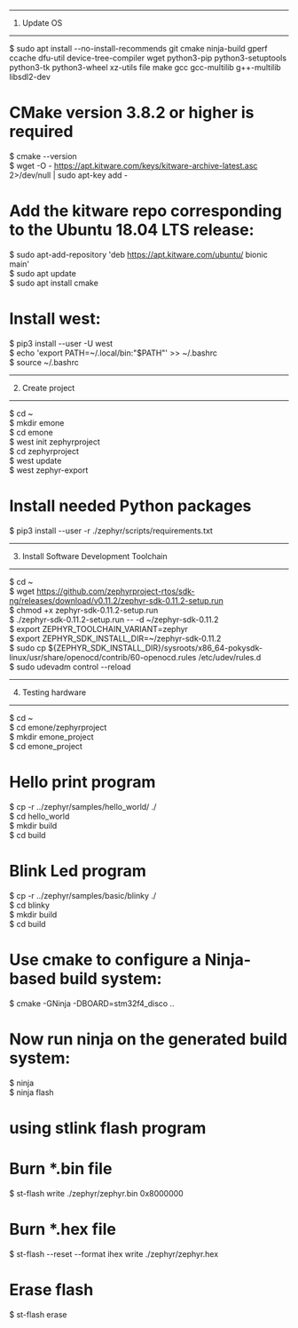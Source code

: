 --------------------------------------------------------------------------------------
1. Update OS
--------------------------------------------------------------------------------------
$ sudo apt install --no-install-recommends git cmake ninja-build gperf
  ccache dfu-util device-tree-compiler wget
  python3-pip python3-setuptools python3-tk python3-wheel xz-utils file
  make gcc gcc-multilib g++-multilib libsdl2-dev

# CMake version 3.8.2 or higher is required
$ cmake --version  
$ wget -O - https://apt.kitware.com/keys/kitware-archive-latest.asc 2>/dev/null | sudo apt-key add -  

# Add the kitware repo corresponding to the Ubuntu 18.04 LTS release:
$ sudo apt-add-repository 'deb https://apt.kitware.com/ubuntu/ bionic main'  
$ sudo apt update  
$ sudo apt install cmake  

# Install west:
$ pip3 install --user -U west  
$ echo 'export PATH=~/.local/bin:"$PATH"' >> ~/.bashrc  
$ source ~/.bashrc  

--------------------------------------------------------------------------------------
2. Create project
--------------------------------------------------------------------------------------
$ cd ~  
$ mkdir emone  
$ cd emone  
$ west init zephyrproject  
$ cd zephyrproject  
$ west update  
$ west zephyr-export  

# Install needed Python packages
$ pip3 install --user -r ./zephyr/scripts/requirements.txt  

--------------------------------------------------------------------------------------
3. Install Software Development Toolchain
--------------------------------------------------------------------------------------
$ cd ~  
$ wget https://github.com/zephyrproject-rtos/sdk-ng/releases/download/v0.11.2/zephyr-sdk-0.11.2-setup.run  
$ chmod +x zephyr-sdk-0.11.2-setup.run  
$ ./zephyr-sdk-0.11.2-setup.run -- -d ~/zephyr-sdk-0.11.2  
$ export ZEPHYR_TOOLCHAIN_VARIANT=zephyr  
$ export ZEPHYR_SDK_INSTALL_DIR=~/zephyr-sdk-0.11.2  
$ sudo cp ${ZEPHYR_SDK_INSTALL_DIR}/sysroots/x86_64-pokysdk-linux/usr/share/openocd/contrib/60-openocd.rules /etc/udev/rules.d  
$ sudo udevadm control --reload  


--------------------------------------------------------------------------------------
4. Testing hardware
--------------------------------------------------------------------------------------
$ cd ~  
$ cd emone/zephyrproject  
$ mkdir emone_project  
$ cd emone_project  

# Hello print program
$ cp -r ../zephyr/samples/hello_world/ ./  
$ cd hello_world  
$ mkdir build  
$ cd build  

# Blink Led program
$ cp -r ../zephyr/samples/basic/blinky ./  
$ cd blinky  
$ mkdir build  
$ cd build  

# Use cmake to configure a Ninja-based build system:
$ cmake -GNinja -DBOARD=stm32f4_disco ..  

# Now run ninja on the generated build system:
$ ninja  
$ ninja flash  

# using stlink flash program
# Burn *.bin file
$ st-flash write ./zephyr/zephyr.bin 0x8000000   
# Burn *.hex file
$ st-flash --reset --format ihex write ./zephyr/zephyr.hex  
# Erase flash
$ st-flash erase  
